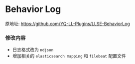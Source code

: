 # Behavior Log

原地址: https://github.com/YQ-LL-Plugins/LLSE-BehaviorLog

### 修改内容

- 日志格式改为 `ndjson`
- 增加相关的 `elasticsearch mapping` 和 `filebeat` 配置文件
